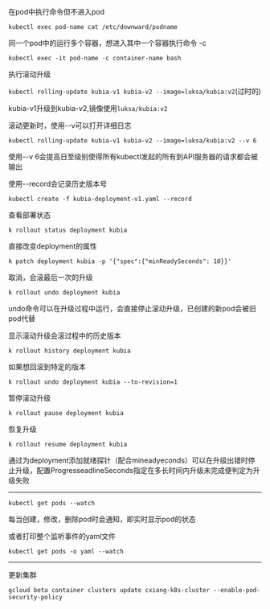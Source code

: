 在pod中执行命令但不进入pod

`kubectl exec pod-name cat /etc/downward/podname`

同一个pod中的运行多个容器，想进入其中一个容器执行命令 -c

`kubectl exec -it pod-name -c container-name bash`

执行滚动升级

`kubectl rolling-update kubia-v1 kubia-v2 --image=luksa/kubia:v2`(过时的)

kubia-v1升级到kubia-v2,镜像使用`luksa/kubia:v2`

滚动更新时，使用--v可以打开详细日志

`kubectl rolling-update kubia-v1 kubia-v2 --image=luksa/kubia:v2 --v 6`

使用--v 6会提高日至级别使得所有kubectl发起的所有到API服务器的请求都会被输出



使用--record会记录历史版本号

`kubectl create -f kubia-deployment-v1.yaml --record`

查看部署状态

`k rollout status deployment kubia`

直接改变deployment的属性

`k patch deployment kubia -p '{"spec":{"minReadySeconds": 10}}'`

取消，会滚最后一次的升级

`k rollout undo deployment kubia`

undo命令可以在升级过程中运行，会直接停止滚动升级，已创建的新pod会被旧pod代替

显示滚动升级会滚过程中的历史版本

`k rollout history deployment kubia`

如果想回滚到特定的版本

`k rollout undo deployment kubia --to-revision=1`

暂停滚动升级

`k rollout pause deployment kubia`

恢复升级

`k rollout resume deployment kubia`

通过为deployment添加就绪探针（配合mineadyeconds）可以在升级出错时停止升级，配置ProgresseadlineSeconds指定在多长时间内升级未完成便判定为升级失败

------

`kubectl get pods --watch`

每当创建，修改，删除pod时会通知，即实时显示pod的状态

或者打印整个监听事件的yaml文件

`kubectl get pods -o yaml --watch`

------

更新集群

`gcloud beta container clusters update cxiang-k8s-cluster --enable-pod-security-policy`

